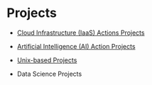 # Projects

* [Cloud Infrastructure (IaaS) Actions Projects](https://roden-cloud.github.io)

* [Artificial Intelligence (AI) Action Projects](https://roden-ai.github.io)

* [Unix-based Projects](https://roden-unix.github.io)

* Data Science Projects
